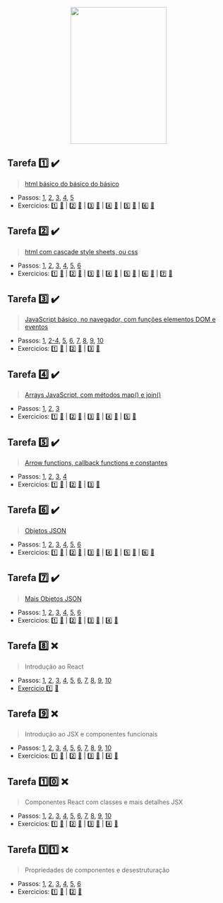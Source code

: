 <p align="center">
  <img width="218" height="310" src="https://i.ibb.co/hL2sH4F/websusu2.png">
</p>

## Tarefa :one: :heavy_check_mark:
> [html básico do básico do básico](https://drive.google.com/file/d/1Tic5qDqwGJ0HAnWM0z9awcS6yxSia8mZ/view)
- Passos: [1](https://github.com/SusuGostoso/PWEB/commit/260636bac16f880e5d60774c113bc97b9d32152e), [2](https://github.com/SusuGostoso/PWEB/commit/f78a5b9756ecc9ba3f2383cedf4e39267da8e490), [3](https://github.com/SusuGostoso/PWEB/commit/0bf4a7d54b12dfc403da00e354a39dc3860006ac), [4](https://github.com/SusuGostoso/PWEB/commit/f932950d9643755d94b34ad307fe4c366e8f15e1), [5](https://github.com/SusuGostoso/PWEB/commit/864f17081ae4058c95914e73d1cdadbc4433eb06)
- Exercicios: [:one:](https://github.com/SusuGostoso/PWEB/commit/fcf4b56a39d7ce0d053c002f123039ddb011690b) [:file_folder:](https://github.com/SusuGostoso/PWEB/blob/main/TAREFAS/TAREFA_1/EXERCICIO_1.html) | [:two:](https://github.com/SusuGostoso/PWEB/commit/0a40b3827dfae69ea754aefba1ce52926fa666d6) [:file_folder:](https://github.com/SusuGostoso/PWEB/blob/main/TAREFAS/TAREFA_1/EXERCICIO_2.html) | [:three:](https://github.com/SusuGostoso/PWEB/commit/de8032b9d32104e8c8278ab1a0233b27db92b7ff) [:file_folder:](https://github.com/SusuGostoso/PWEB/blob/main/TAREFAS/TAREFA_1/EXERCICIO_3.html) | [:four:](https://github.com/SusuGostoso/PWEB/commit/c0a319e2f73574bc9b47700fa1a55a13364fcb25) [:file_folder:](https://github.com/SusuGostoso/PWEB/blob/main/TAREFAS/TAREFA_1/EXERCICIO_4.html) | [:five:](https://github.com/SusuGostoso/PWEB/commit/7555ce26b146da16bf9bec4167f1c9f316643b77) [:file_folder:](https://github.com/SusuGostoso/PWEB/blob/main/TAREFAS/TAREFA_1/EXERCICIO_5.html) | [:six:](https://github.com/SusuGostoso/PWEB/commit/5385d06479e5ea54f880d1348f23bd588bdf8945) [:file_folder:](https://github.com/SusuGostoso/PWEB/blob/main/TAREFAS/TAREFA_1/EXERCICIO_6.html)

## Tarefa :two: :heavy_check_mark:
> [html com cascade style sheets, ou css](https://drive.google.com/file/d/1UUedFbukcj52dp02nNdm5s9JMZnx68ey/view)
- Passos: [1](https://github.com/SusuGostoso/PWEB/commit/565c59bfa3f3541eb4cced6fee5744be40c17f9c), [2](https://github.com/SusuGostoso/PWEB/commit/28ed28e00d5c45494754c729518f99703149d79b), [3](https://github.com/SusuGostoso/PWEB/commit/8af95e2287f26ce309ec8e8a7c4bf770dae9887d), [4](https://github.com/SusuGostoso/PWEB/commit/2d46f07b330a97854901ed691f9918bee1c363e3), [5](https://github.com/SusuGostoso/PWEB/commit/0b1374900c4f2bbbc9504f33462b314236dd07d5), [6](https://github.com/SusuGostoso/PWEB/commit/dffb1a54c70f774a97fd90de81700d27dbf2a7bb)
- Exercicios: [:one:](https://github.com/SusuGostoso/PWEB/commit/fa63f7090e61035dd130fbc3cb1a48eeb11effbe) [:file_folder:](https://github.com/SusuGostoso/PWEB/blob/main/TAREFAS/TAREFA_2/EXERCICIO_1) | [:two:](https://github.com/SusuGostoso/PWEB/commit/990fc3050218cfe8d17fd5bf6aa1791729e82935) [:file_folder:](https://github.com/SusuGostoso/PWEB/blob/main/TAREFAS/TAREFA_2/EXERCICIO_2) | [:three:](https://github.com/SusuGostoso/PWEB/commit/e21276137607d9aa6669612c52ffbd8a05be28e3) [:file_folder:](https://github.com/SusuGostoso/PWEB/blob/main/TAREFAS/TAREFA_2/EXERCICIO_3) | [:four:](https://github.com/SusuGostoso/PWEB/commit/aa7d31486e30df32cc5eabe487d1188c0a9fdc0c) [:file_folder:](https://github.com/SusuGostoso/PWEB/blob/main/TAREFAS/TAREFA_2/EXERCICIO_4) | [:five:](https://github.com/SusuGostoso/PWEB/commit/2311119b08b9615e6c903fc884a2bae870e560f6) [:file_folder:](https://github.com/SusuGostoso/PWEB/blob/main/TAREFAS/TAREFA_2/EXERCICIO_5) | [:six:](https://github.com/SusuGostoso/PWEB/commit/556a00272b966255927a630649485173c18121f0) [:file_folder:](https://github.com/SusuGostoso/PWEB/blob/main/TAREFAS/TAREFA_2/EXERCICIO_6)  | [:seven:](https://github.com/SusuGostoso/PWEB/commit/2a0199f21035fdec3c987fe065d072cf9ff9b2f8) [:file_folder:](https://github.com/SusuGostoso/PWEB/blob/main/TAREFAS/TAREFA_2/EXERCICIO_7)

## Tarefa :three: :heavy_check_mark:
> [JavaScript básico, no navegador, com funções elementos DOM e eventos](https://drive.google.com/file/d/1T8q_tNVWCXKv-yM5u7jKZ_GYBciOOt44/view)
- Passos: [1](https://github.com/SusuGostoso/PWEB/commit/f6ce2f3b96fd9b22993b59532f19810ad94ef434), [2-4](https://github.com/SusuGostoso/PWEB/commit/566ef067e06d602612bea09382ad86e0cf1a9123), [5](https://github.com/SusuGostoso/PWEB/commit/33cb06794d9b063ea872c423d098bb9042c3bfc9), [6](https://github.com/SusuGostoso/PWEB/commit/5ba7a2515b592da0a0d5f75bd9d70e1b1db66e5f), [7](https://github.com/SusuGostoso/PWEB/commit/ac08597463d8bb509233917a60edcb2356f17250), [8](https://github.com/SusuGostoso/PWEB/commit/ddafe4495032612dfd455ead151d6690951d27d1),  [9](https://github.com/SusuGostoso/PWEB/commit/2e89401d65cd5b3729a5f0f0b2087a905346f438),  [10](https://github.com/SusuGostoso/PWEB/commit/361c3049232c586a928ce695d85ea4e781b9ef95)
- Exercicios: [:one:](https://github.com/SusuGostoso/PWEB/commit/def1509bb80c7ac1012f2fd879bb336d5a1e32db) [:file_folder:](https://github.com/SusuGostoso/PWEB/blob/main/TAREFAS/TAREFA_3/EXERCICIO_1.html) | [:two:](https://github.com/SusuGostoso/PWEB/commit/221a1d2f28432dbce81044dce2252976916c6c8f) [:file_folder:](https://github.com/SusuGostoso/PWEB/blob/main/TAREFAS/TAREFA_3/EXERCICIO_2.html) | [:three:](https://github.com/SusuGostoso/PWEB/commit/740ed3d0dcbe4d1661c475204ae3a33384b386a3) [:file_folder:](https://github.com/SusuGostoso/PWEB/blob/main/TAREFAS/TAREFA_3/EXERCICIO_3.html)

## Tarefa :four: :heavy_check_mark:
> [Arrays JavaScript, com métodos map() e join()](https://drive.google.com/file/d/1m43KKb0zNy-9QgwAtnZFUUDZZvXerIfd/view)
- Passos: [1](https://github.com/SusuGostoso/PWEB/commit/8dff4c8a12f7134acdcbddc638a33764f373c54b), [2](https://github.com/SusuGostoso/PWEB/commit/23e75f66f96f05802331b72e04b9a6b521c6ba22), [3](https://github.com/SusuGostoso/PWEB/commit/7188bd5dd175569182044c84a89c90dd64b962e1)
- Exercicios: [:one:](https://github.com/SusuGostoso/PWEB/commit/45d5d375a1030981fbd98dfe008b867f23445d26) [:file_folder:](https://github.com/SusuGostoso/PWEB/blob/main/TAREFAS/TAREFA_4/EXERCICIO_1.html) | [:two:](https://github.com/SusuGostoso/PWEB/commit/654045b542aafbea326a534a48d6dd1ff3a1c8ae) [:file_folder:](https://github.com/SusuGostoso/PWEB/blob/main/TAREFAS/TAREFA_4/EXERCICIO_2.html) | [:three:](https://github.com/SusuGostoso/PWEB/commit/1402cf1bb175863d7ccf19489f4b06c98a07ace4) [:file_folder:](https://github.com/SusuGostoso/PWEB/blob/main/TAREFAS/TAREFA_4/EXERCICIO_3.html) | [:four:](https://github.com/SusuGostoso/PWEB/commit/f65dd7e9bc37abcc8943037411f85bcce098215d) [:file_folder:](https://github.com/SusuGostoso/PWEB/blob/main/TAREFAS/TAREFA_4/EXERCICIO_4.html) | [:five:](https://github.com/SusuGostoso/PWEB/commit/18ec5043221c25297cbc63a8ccce94f9db6a715a) [:file_folder:](https://github.com/SusuGostoso/PWEB/blob/main/TAREFAS/TAREFA_4/EXERCICIO_5.html)

## Tarefa :five: :heavy_check_mark:
> [Arrow functions, callback functions e constantes](https://drive.google.com/file/d/1eFUbboMSJfKJPPN32qfhhjlb-GoKY1QX/view)
- Passos: [1](https://github.com/SusuGostoso/PWEB/commit/1cc59c1a09966d3ff50a050c9efe4815ba185b45), [2](https://github.com/SusuGostoso/PWEB/commit/c94ba997d323e46665d5ca5026d2e9ec1ef3378a), [3](https://github.com/SusuGostoso/PWEB/commit/125c86391b2e6f7d7eb36df2192f485a0bc5532f), [4](https://github.com/SusuGostoso/PWEB/commit/b8b18a84029f81a601fe160b16415566c0c7b234)
- Exercicios: [:one:](https://github.com/SusuGostoso/PWEB/commit/9b85d5f37211173e41c93b80f76abbc0042a09c0) [:file_folder:](https://github.com/SusuGostoso/PWEB/blob/main/TAREFAS/TAREFA_5/EXERCICIO_1.html) | [:two:](https://github.com/SusuGostoso/PWEB/commit/10e40b908b3ca4499768448494513ec86ccd6960) [:file_folder:](https://github.com/SusuGostoso/PWEB/blob/main/TAREFAS/TAREFA_5/EXERCICIO_2e3.html) | [:three:](https://github.com/SusuGostoso/PWEB/commit/10e40b908b3ca4499768448494513ec86ccd6960) [:file_folder:](https://github.com/SusuGostoso/PWEB/blob/main/TAREFAS/TAREFA_5/EXERCICIO_2e3.html)

## Tarefa :six: :heavy_check_mark:
> [Objetos JSON](https://drive.google.com/file/d/1vFNl3yU4UbRuWY05T_9byMM7D8RO3Kza/view)
- Passos: [1](https://github.com/SusuGostoso/PWEB/commit/9aa2d0f079de4719512a9867a497367fe00a090c), [2](https://github.com/SusuGostoso/PWEB/commit/4e39989ec89835b6c42a9e25eafdb8bbe3467f98), [3](https://github.com/SusuGostoso/PWEB/commit/84a8bc98b5ece18d4e282d95e6c56411d262d058), [4](https://github.com/SusuGostoso/PWEB/commit/8358a24c5057f6ed944ad5e17dbebd70819e67c3), [5](https://github.com/SusuGostoso/PWEB/commit/c39bde7d14c32b749909303693d94294f3b6909c), [6](https://github.com/SusuGostoso/PWEB/commit/620ad7cc310406dbda3a4e3aee30656e43795f5a)
- Exercicios: [:one:](https://github.com/SusuGostoso/PWEB/commit/858f086d52b8605c7466cb0c0a632d3038988860) [:file_folder:](https://github.com/SusuGostoso/PWEB/blob/main/TAREFAS/TAREFA_6/EXERCICIO_1.html) | [:two:](https://github.com/SusuGostoso/PWEB/commit/a9b92b74dc8d9a7199558bc229f628dfd1d7c6dc) [:file_folder:](https://github.com/SusuGostoso/PWEB/blob/main/TAREFAS/TAREFA_6/EXERCICIO_2.html) | [:three:](https://github.com/SusuGostoso/PWEB/commit/6cab499cc37ba8d580686463e1dbb9759b18d43d) [:file_folder:](https://github.com/SusuGostoso/PWEB/blob/main/TAREFAS/TAREFA_6/EXERCICIO_3.html) | [:four:](https://github.com/SusuGostoso/PWEB/commit/38c71472941f92610582c3015687c5496906b288) [:file_folder:](https://github.com/SusuGostoso/PWEB/blob/main/TAREFAS/TAREFA_6/EXERCICIO_4.html) | [:five:](https://github.com/SusuGostoso/PWEB/commit/7b39489d3c6f12428565d4bbac322aee7a2ecd45) [:file_folder:](https://github.com/SusuGostoso/PWEB/blob/main/TAREFAS/TAREFA_6/EXERCICIO_5.html) | [:six:](https://github.com/SusuGostoso/PWEB/commit/d33405d6b0d8f8c5010953f0d87535644e5d0c50) [:file_folder:](https://github.com/SusuGostoso/PWEB/blob/main/TAREFAS/TAREFA_6/EXERCICIO_6.html)

## Tarefa :seven: :heavy_check_mark:
> [Mais Objetos JSON](https://drive.google.com/file/d/1wfPaq3bnpoNHCn1-oyoC0sxpYBwDtaNX/view)
- Passos: [1](https://github.com/SusuGostoso/PWEB/commit/94ca036b8ed6886110f83eb7685fe159ad2f9570), [2](https://github.com/SusuGostoso/PWEB/commit/18128e91779875b58d75971961aa1325224f80b2), [3](https://github.com/SusuGostoso/PWEB/commit/a8d4cf825112084ce41b46f591ad74c5167d3b56), [4](https://github.com/SusuGostoso/PWEB/commit/7adf7366315d2dc01a21f71e505f972b7c6936d0), [5](https://github.com/SusuGostoso/PWEB/commit/e7bc38956d2f97143079190133a190a04871c564), [6](https://github.com/SusuGostoso/PWEB/commit/665e78145eebd3e7db18c2b814420ab7d844fb89)
- Exercicios: [:one:](https://github.com/SusuGostoso/PWEB/commit/012faf1b07139f93ac8cf9d453969375cd2470b5) [:file_folder:](https://github.com/SusuGostoso/PWEB/blob/main/TAREFAS/TAREFA_7/EXERCICIO_1.html) | [:two:](https://github.com/SusuGostoso/PWEB/commit/81f20aeef64c264fe3c57fe35f7331cd3c2aee79) [:file_folder:](https://github.com/SusuGostoso/PWEB/blob/main/TAREFAS/TAREFA_7/EXERCICIO_2.html) | [:three:](https://github.com/SusuGostoso/PWEB/commit/d05a54d9a6426856e0eb719654d0eba19e0e6431) [:file_folder:](https://github.com/SusuGostoso/PWEB/blob/main/TAREFAS/TAREFA_7/EXERCICIO_3.html) | [:four:](https://github.com/SusuGostoso/PWEB/commit/805e6fce69a12c811865a63983369128499e46f0) [:file_folder:](https://github.com/SusuGostoso/PWEB/blob/main/TAREFAS/TAREFA_7/EXERCICIO_4.html)

## Tarefa :eight: :x:
> Introdução ao React
- Passos: [1](), [2](), [3](), [4](), [5](), [6](), [7](), [8](), [9](), [10]()
- [Exercicio :one:]() [:file_folder:](https://github.com/SusuGostoso/PWEB/blob/main/TAREFAS/TAREFA_9/EXERCICIO_1.html)

## Tarefa :nine: :x:
> Introdução ao JSX e componentes funcionais
- Passos: [1](), [2](), [3](), [4](), [5](), [6](), [7](), [8](), [9](), [10]()
- Exercicios: [:one:]() [:file_folder:](https://github.com/SusuGostoso/PWEB/blob/main/TAREFAS/TAREFA_9/EXERCICIO_1.html) | [:two:]() [:file_folder:](https://github.com/SusuGostoso/PWEB/blob/main/TAREFAS/TAREFA_9/EXERCICIO_2.html) | [:three:]() [:file_folder:](https://github.com/SusuGostoso/PWEB/blob/main/TAREFAS/TAREFA_9/EXERCICIO_3.html) | [:four:]() [:file_folder:](https://github.com/SusuGostoso/PWEB/blob/main/TAREFAS/TAREFA_9/EXERCICIO_4)

## Tarefa :one::zero: :x:
> Componentes React com classes e mais detalhes JSX
- Passos: [1](), [2](), [3](), [4](), [5](), [6](), [7](), [8](), [9](), [10]()
- Exercicios: [:one:]() [:file_folder:](https://github.com/SusuGostoso/PWEB/blob/main/TAREFAS/TAREFA_10/EXERCICIO_1.html) | [:two:]() [:file_folder:](https://github.com/SusuGostoso/PWEB/blob/main/TAREFAS/TAREFA_10/EXERCICIO_2.html) | [:three:]() [:file_folder:](https://github.com/SusuGostoso/PWEB/blob/main/TAREFAS/TAREFA_10/EXERCICIO_3.html) | [:four:]() [:file_folder:](https://github.com/SusuGostoso/PWEB/blob/main/TAREFAS/TAREFA_10/EXERCICIO_4)

## Tarefa :one::one: :x:
> Propriedades de componentes e desestruturação
- Passos: [1](), [2](), [3](), [4](), [5](), [6]()
- Exercicios: [:one:]() [:file_folder:](https://github.com/SusuGostoso/PWEB/blob/main/TAREFAS/TAREFA_11/EXERCICIO_1.html) | [:two:]() [:file_folder:](https://github.com/SusuGostoso/PWEB/blob/main/TAREFAS/TAREFA_11/EXERCICIO_2.html)

